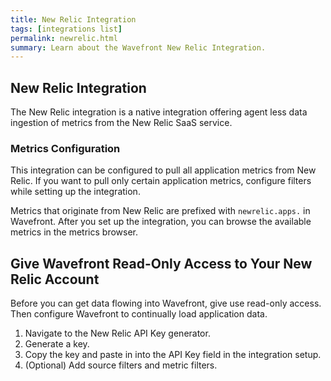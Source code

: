 ```yaml
---
title: New Relic Integration
tags: [integrations list]
permalink: newrelic.html
summary: Learn about the Wavefront New Relic Integration.
---
```

## New Relic Integration

The New Relic integration is a native integration offering agent less data ingestion of metrics from the New Relic SaaS service.

### Metrics Configuration
This integration can be configured to pull all application metrics from New Relic. If you want to pull only certain application metrics, configure filters while setting up the integration.

Metrics that originate from New Relic are prefixed with `newrelic.apps.` in Wavefront. After you set up the integration, you can browse the available metrics in the metrics browser.

## Give Wavefront Read-Only Access to Your New Relic Account

Before you can get data flowing into Wavefront, give use read-only access. Then configure Wavefront to continually load application data.
1. Navigate to the New Relic API Key generator.
2. Generate a key.
3. Copy the key and paste in into the API Key field in the integration setup.
4. (Optional) Add source filters and metric filters.

